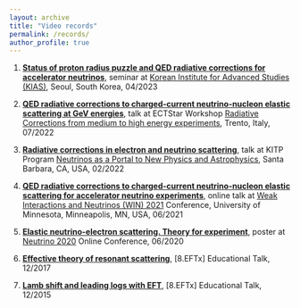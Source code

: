 ```yaml
---
layout: archive
title: "Video records"
permalink: /records/
author_profile: true
---
```


1. **[Status of proton radius puzzle and QED radiative corrections for accelerator neutrinos](https://youtu.be/o_QSQB_1bR4)**, seminar at [Korean Institute for Advanced Studies (KIAS)](https://www.kias.re.kr/kias/activities/seminars/list.do?menuNo=404003), Seoul, South Korea, 04/2023

2. **[QED radiative corrections to charged-current neutrino-nucleon elastic scattering at GeV energies](https://youtu.be/5MFCMbKidJ8)**, talk at ECTStar Workshop [Radiative Corrections from medium to high energy experiments](https://indico.ectstar.eu/event/146/), Trento, Italy, 07/2022

3. **[Radiative corrections in electron and neutrino scattering](https://online.kitp.ucsb.edu/online/neutrinos22/tomalak/rm/jwvideo.html)**, talk at KITP Program [Neutrinos as a Portal to New Physics and Astrophysics](https://online.kitp.ucsb.edu/online/neutrinos22/), Santa Barbara, CA, USA, 02/2022

4. **[QED radiative corrections to charged-current neutrino-nucleon elastic scattering for
accelerator neutrino experiments](https://youtu.be/tb8_YRIHp3c)**, online talk at [Weak Interactions and Neutrinos (WIN) 2021](https://indico.fnal.gov/event/44492/) Conference, University of Minnesota, Minneapolis, MN, USA, 06/2021

5. **[Elastic neutrino-electron scattering. Theory for experiment](https://youtu.be/mrW4aYjP57w)**, poster at [Neutrino 2020](https://indico.fnal.gov/event/19348/) Online Conference, 06/2020

6. **[Effective theory of resonant scattering](https://youtu.be/H9S9PtrxNYU)**, [8.EFTx] Educational Talk, 12/2017

7. **[Lamb shift and leading logs with EFT](https://youtu.be/N7e2Pna_97Y)**, [8.EFTx] Educational Talk, 12/2015
